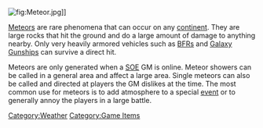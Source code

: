 ![](Meteor.jpg "fig:Meteor.jpg")\]\]

[Meteors](Meteor "wikilink") are rare phenomena that can occur on any
[continent](continent "wikilink"). They are large rocks that hit the
ground and do a large amount of damage to anything nearby. Only very
heavily armored vehicles such as [BFRs](BFR "wikilink") and [Galaxy
Gunships](Galaxy_Gunship "wikilink") can survive a direct hit.

Meteors are only generated when a [SOE](SOE "wikilink") GM is online.
Meteor showers can be called in a general area and affect a large area.
Single meteors can also be called and directed at players the GM
dislikes at the time. The most common use for meteors is to add
atmosphere to a special [event](event "wikilink") or to generally annoy
the players in a large battle.

[Category:Weather](Category:Weather "wikilink") [Category:Game
Items](Category:Game_Items "wikilink")